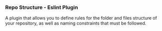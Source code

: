 ### Repo Structure - Eslint Plugin

A plugin that allows you to define rules for the folder and files structure of your repository,
as well as naming constraints that must be followed.

